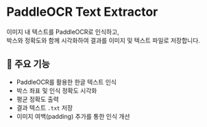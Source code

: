 # PaddleOCR Text Extractor

이미지 내 텍스트를 PaddleOCR로 인식하고,  
박스와 정확도와 함께 시각화하여 결과를 이미지 및 텍스트 파일로 저장합니다.

## 📌 주요 기능

- PaddleOCR를 활용한 한글 텍스트 인식
- 박스 좌표 및 인식 정확도 시각화
- 평균 정확도 출력
- 결과 텍스트 `.txt` 저장
- 이미지 여백(padding) 추가를 통한 인식 개선